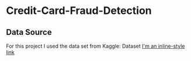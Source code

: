 # Credit-Card-Fraud-Detection

## Data Source
For this project I used the data set from Kaggle: Dataset
[I'm an inline-style link](https://www.kaggle.com/datasets/bannourchaker/frauddetection)

